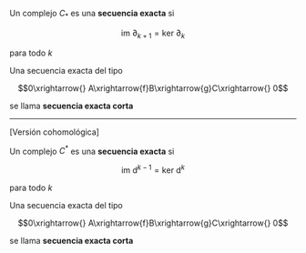 Un complejo $C_\ast$ es una **secuencia exacta** si 

$$\text{im }\partial_{k+1}= \text{ker }\partial_k$$

para todo $k$

Una secuencia exacta del tipo 

$$0\xrightarrow{} A\xrightarrow{f}B\xrightarrow{g}C\xrightarrow{} 0$$

se llama **secuencia exacta corta**

---

[Versión cohomológica]

Un complejo $C^\ast$ es una **secuencia exacta** si 

$$\text{im }\mathrm{d}^{k-1}= \text{ker }\mathrm{d}^k$$

para todo $k$

Una secuencia exacta del tipo 

$$0\xrightarrow{} A\xrightarrow{f}B\xrightarrow{g}C\xrightarrow{} 0$$

se llama **secuencia exacta corta**